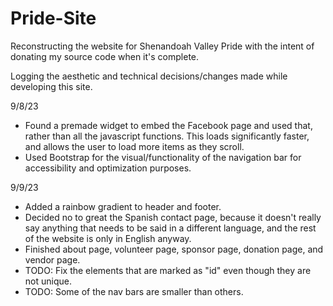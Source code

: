 # Pride-Site
Reconstructing the website for Shenandoah Valley Pride with the intent of donating my source code when it's complete.

Logging the aesthetic and technical decisions/changes made while developing this site.

9/8/23
- Found a premade widget to embed the Facebook page and used that, rather than all the javascript functions.
This loads significantly faster, and allows the user to load more items as they scroll.
- Used Bootstrap for the visual/functionality of the navigation bar for accessibility and optimization purposes.

9/9/23
- Added a rainbow gradient to header and footer.
- Decided no to great the Spanish contact page, because it doesn't really say anything that needs to be said in a different language,
and the rest of the website is only in English anyway.
- Finished about page, volunteer page, sponsor page, donation page, and vendor page.
- TODO: Fix the elements that are marked as "id" even though they are not unique.
- TODO: Some of the nav bars are smaller than others.